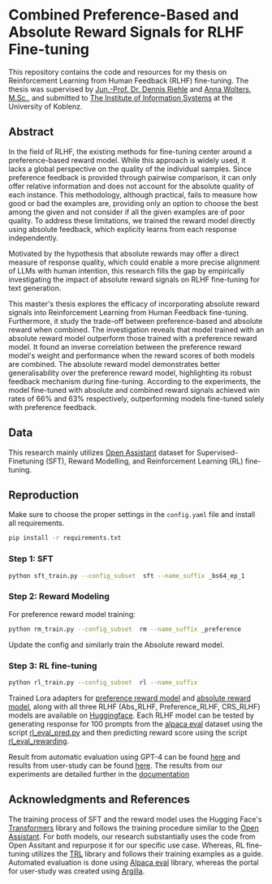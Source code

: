 # Combined Preference-Based and Absolute Reward Signals for RLHF Fine-tuning
This repository contains the code and resources for my thesis on Reinforcement Learning from Human Feedback (RLHF) fine-tuning. The thesis was supervised by [Jun.-Prof. Dr. Dennis Riehle](https://www.uni-koblenz.de/de/informatik/iwvi/riehle/team/dennis-riehle) and [Anna Wolters, M.Sc.](https://www.uni-koblenz.de/de/informatik/iwvi/riehle/team/anna-wolters), and submitted to [The Institute of Information Systems](https://www.uni-koblenz.de/de/informatik/iwvi) at the University of Koblenz.

## Abstract

In the field of RLHF, the existing methods for fine-tuning center around a preference-based
reward model. While this approach is widely used, it lacks a global perspective on the quality of the individual samples. Since preference feedback is provided through pairwise comparison, it
can only offer relative information and does not account for the absolute quality of each
instance. This methodology, although practical, fails to measure how good or bad the examples
are, providing only an option to choose the best among the given and not
consider if all the given examples are of poor quality. To address these limitations, we trained the reward model directly using absolute feedback, which explicity learns from each response independently.

Motivated by the hypothesis that absolute rewards may offer a direct measure of response quality, which
could enable a more precise alignment of LLMs with human intention, this research
fills the gap by empirically investigating the impact of absolute reward signals on
RLHF fine-tuning for text generation.

This master's thesis explores the efficacy of incorporating absolute
reward signals into Reinforcement Learning from Human Feedback fine-tuning.
Furthermore, it study the trade-off between preference-based and absolute reward when combined. The investigation reveals that model trained with an absolute reward model
outperform those trained with a preference reward model. It found an inverse correlation
between the preference reward model's weight and performance when the reward scores of both
models are combined. The absolute reward model demonstrates better generalisability
over the preference reward model, highlighting its robust feedback mechanism
during fine-tuning. According to the experiments, the model fine-tuned with absolute and combined
reward signals achieved win rates of 66% and 63% respectively, outperforming models
fine-tuned solely with preference feedback.

## Data
This research mainly utilizes [Open Assistant](https://huggingface.co/datasets/OpenAssistant/oasst1) dataset for Supervised-Finetuning (SFT), Reward Modelling, and Reinforcement Learning (RL) fine-tuning.

## Reproduction
Make sure to choose the proper settings in the `config.yaml` file and install all requirements.
```bash
pip install -r requirements.txt
```

### Step 1: SFT
```bash
python sft_train.py --config_subset  sft --name_suffix _bs64_ep_1
```

### Step 2: Reward Modeling

For preference reward model training:
```bash
python rm_train.py --config_subset  rm --name_suffix _preference
```
Update the config and similarly train the Absolute reward model.

### Step 3: RL fine-tuning
```bash
python rl_train.py --config_subset  rl --name_suffix
```

Trained Lora adapters for [preference reward model](https://huggingface.co/alikhan0100u/Llama-2-7b-oasst-preference-reward-model-adapter) and [absolute reward model](https://huggingface.co/alikhan0100u/Llama-2-7b-oasst-abs-reward-model-adapter), along with all three RLHF (Abs_RLHF, Preference_RLHF, CRS_RLHF) models are available on [Huggingface](https://huggingface.co/alikhan0100u). Each RLHF model can be tested by generating response for 100 prompts from the [alpaca eval](https://huggingface.co/datasets/tatsu-lab/alpaca_eval) dataset using the script [rl_eval_pred.py](evaluations/rl_eval_pred.py) and then predicting reward score using the script [rl_eval_rewarding](evaluations/rl_eval_rewarding.py).

Result from automatic evaluation using GPT-4 can be found [here](alpaca_eval) and results from user-study can be found [here](evaluations/argilla_data). The results from our experiments are detailed further in the [documentation](docs)


## Acknowledgments and References
The training process of SFT and the reward model uses the Hugging Face's [Transformers](https://github.com/huggingface/transformers) library and follows the training procedure similar to the [Open Assistant](https://github.com/LAION-AI/Open-Assistant). For both models, our research substantially uses the code from Open Assitant and repurpose it for our specific use case. Whereas, RL fine-tuning utilizes the [TRL](https://github.com/huggingface/trl/tree/main) library and follows their training examples as a guide. Automated evaluation is done using [Alpaca eval](https://github.com/tatsu-lab/alpaca_eval/tree/main) library, whereas the portal for user-study was created using [Argilla](https://github.com/argilla-io/argilla).
